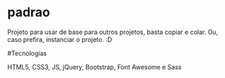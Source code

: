 # padrao

Projeto para usar de base para outros projetos, basta copiar e colar. Ou, caso prefira, instanciar o projeto. :D

#Tecnologias

HTML5, CSS3, JS, jQuery, Bootstrap, Font Awesome e Sass
